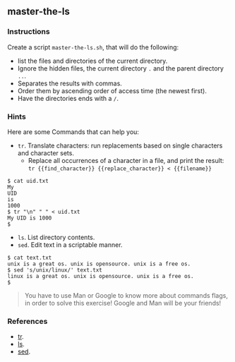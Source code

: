 ## master-the-ls

### Instructions

Create a script `master-the-ls.sh`, that will do the following:

- list the files and directories of the current directory.
- Ignore the hidden files, the current directory `.` and the parent directory `..`.
- Separates the results with commas.
- Order them by ascending order of access time (the newest first).
- Have the directories ends with a `/`.

### Hints

Here are some Commands that can help you:

- `tr`. Translate characters: run replacements based on single characters and character sets.
  - Replace all occurrences of a character in a file, and print the result:
    `tr {{find_character}} {{replace_character}} < {{filename}}`

```console
$ cat uid.txt
My
UID
is
1000
$ tr "\n" " " < uid.txt
My UID is 1000
$
```

- `ls`. List directory contents.
- `sed`. Edit text in a scriptable manner.

```console
$ cat text.txt
unix is a great os. unix is opensource. unix is a free os.
$ sed 's/unix/linux/' text.txt
linux is a great os. unix is opensource. unix is a free os.
$
```

> You have to use Man or Google to know more about commands flags, in order to solve this exercise!
> Google and Man will be your friends!

### References

- [tr](https://www.gnu.org/software/coreutils/tr).
- [ls](https://www.gnu.org/software/coreutils/ls).
- [sed](https://www.gnu.org/software/sed/manual/sed.html).

